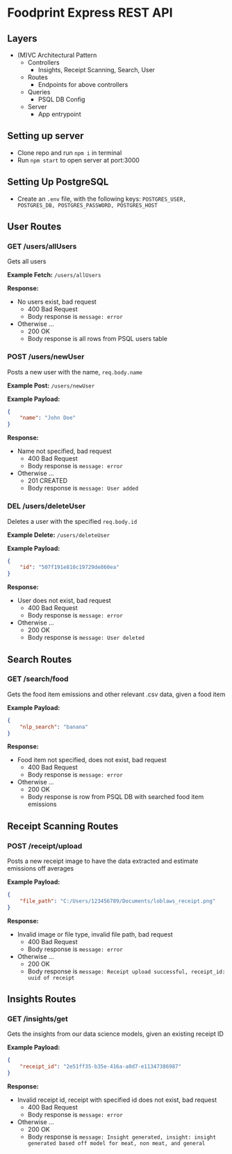 # Foodprint Express REST API

## Layers
- (M)VC Architectural Pattern
    - Controllers
      - Insights, Receipt Scanning, Search, User
    - Routes
      - Endpoints for above controllers
    - Queries
        - PSQL DB Config
    - Server
        - App entrypoint

## Setting up server
- Clone repo and run `npm i` in terminal
- Run `npm start` to open server at port:3000

## Setting Up PostgreSQL
- Create an `.env` file, with the following keys: `POSTGRES_USER, POSTGRES_DB, POSTGRES_PASSWORD, POSTGRES_HOST`

## User Routes
### GET /users/allUsers
Gets all users

**Example Fetch:**
`/users/allUsers`

**Response:**
- No users exist, bad request
    - 400 Bad Request
    - Body response is `message: error`
- Otherwise ...
    - 200 OK
    - Body response is all rows from PSQL users table
    
### POST /users/newUser
Posts a new user with the name, `req.body.name`

**Example Post:**
`/users/newUser`

**Example Payload:**
```json
{
    "name": "John Doe"
}
```

**Response:**
- Name not specified, bad request
    - 400 Bad Request
    - Body response is `message: error`
- Otherwise ...
    - 201 CREATED
    - Body response is `message: User added`
    
### DEL /users/deleteUser
Deletes a user with the specified `req.body.id`

**Example Delete:**
`/users/deleteUser`

**Example Payload:**
```json
{
    "id": "507f191e810c19729de860ea"
}
```

**Response:**
- User does not exist, bad request
    - 400 Bad Request
    - Body response is `message: error`
- Otherwise ...
    - 200 OK
    - Body response is `message: User deleted`
 
 
## Search Routes
### GET /search/food
Gets the food item emissions and other relevant .csv data, given a food item

**Example Payload:**
```json
{
    "nlp_search": "banana"
}
```

**Response:**
- Food item not specified, does not exist, bad request
    - 400 Bad Request
    - Body response is `message: error`
- Otherwise ...
    - 200 OK
    - Body response is row from PSQL DB with searched food item emissions
 
 
## Receipt Scanning Routes
### POST /receipt/upload
Posts a new receipt image to have the data extracted and estimate emissions off averages

**Example Payload:**
```json
{
    "file_path": "C:/Users/123456789/Documents/loblaws_receipt.png"
}
```

**Response:**
- Invalid image or file type, invalid file path, bad request
    - 400 Bad Request
    - Body response is `message: error`
- Otherwise ...
    - 200 OK
    - Body response is `message: Receipt upload successful, receipt_id: uuid of receipt`
 
    
 ## Insights Routes
### GET /insights/get
Gets the insights from our data science models, given an existing receipt ID

**Example Payload:**
```json
{
    "receipt_id": "2e51ff35-b35e-416a-a0d7-e11347386987"
}
```

**Response:**
- Invalid receipt id, receipt with specified id does not exist, bad request
    - 400 Bad Request
    - Body response is `message: error`
- Otherwise ...
    - 200 OK
    - Body response is `message: Insight generated, insight: insight generated based off model for meat, non meat, and general`   
